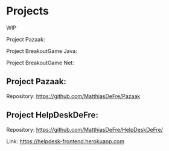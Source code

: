 # Projects
WIP

Project Pazaak:


Project BreakoutGame Java:



Project BreakoutGame Net:

## Project Pazaak:


Repository: https://github.com/MatthiasDeFre/Pazaak


## Project HelpDeskDeFre:


Repository: https://github.com/MatthiasDeFre/HelpDeskDeFre/

Link: https://helpdesk-frontend.herokuapp.com

